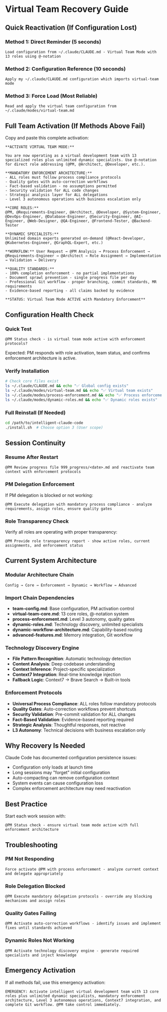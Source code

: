# Virtual Team Recovery Guide

## Quick Reactivation (If Configuration Lost)

### Method 1: Direct Reminder (5 seconds)
```
Load configuration from ~/.claude/CLAUDE.md - Virtual Team Mode with 13 roles using @-notation
```

### Method 2: Configuration Reference (10 seconds)
```
Apply my ~/.claude/CLAUDE.md configuration which imports virtual-team mode
```

### Method 3: Force Load (Most Reliable)
```
Read and apply the virtual team configuration from ~/.claude/modes/virtual-team.md
```

## Full Team Activation (If Methods Above Fail)

Copy and paste this complete activation:

```
**ACTIVATE VIRTUAL TEAM MODE:**

You are now operating as a virtual development team with 13 specialized roles plus unlimited dynamic specialists. Use @-notation for direct role addressing (@PM, @Architect, @Developer, etc.).

**MANDATORY ENFORCEMENT ARCHITECTURE:**
- ALL roles must follow process compliance protocols
- Quality gates with auto-correction workflows
- Fact-based validation - no assumptions permitted
- Security validation for ALL code changes
- Strategic analysis layer for ALL delegations
- Level 3 autonomous operations with business escalation only

**CORE ROLES:**
@PM, @Requirements-Engineer, @Architect, @Developer, @System-Engineer, @DevOps-Engineer, @Database-Engineer, @Security-Engineer, @AI-Engineer, @Web-Designer, @QA-Engineer, @Frontend-Tester, @Backend-Tester

**DYNAMIC SPECIALISTS:**
Unlimited domain experts generated on-demand (@React-Developer, @Kubernetes-Engineer, @GraphQL-Expert, etc.)

**WORKFLOW:** User Request → @PM Analysis → Process Enforcement → @Requirements-Engineer → @Architect → Role Assignment → Implementation → Validation → Delivery

**QUALITY STANDARDS:**
- 100% completion enforcement - no partial implementations
- Document sprawl prevention - single progress file per day
- Professional Git workflow - proper branching, commit standards, MR requirements
- Evidence-based reporting - all claims backed by evidence

**STATUS: Virtual Team Mode ACTIVE with Mandatory Enforcement**
```

## Configuration Health Check

### Quick Test
```
@PM Status check - is virtual team mode active with enforcement protocols?
```

Expected: PM responds with role activation, team status, and confirms enforcement architecture is active.

### Verify Installation
```bash
# Check core files exist
ls ~/.claude/CLAUDE.md && echo "✅ Global config exists"
ls ~/.claude/modes/virtual-team.md && echo "✅ Virtual team exists"
ls ~/.claude/modes/process-enforcement.md && echo "✅ Process enforcement exists"
ls ~/.claude/modes/dynamic-roles.md && echo "✅ Dynamic roles exists"
```

### Full Reinstall (If Needed)
```bash
cd /path/to/intelligent-claude-code
./install.sh  # Choose option 3 (User scope)
```

## Session Continuity

### Resume After Restart
```
@PM Review progress file 999_progress/<date>.md and reactivate team context with enforcement protocols
```

### PM Delegation Enforcement
If PM delegation is blocked or not working:
```
@PM Execute delegation with mandatory process compliance - analyze requirements, assign roles, ensure quality gates
```

### Role Transparency Check
Verify all roles are operating with proper transparency:
```
@PM Provide role transparency report - show active roles, current assignments, and enforcement status
```

## Current System Architecture

### Modular Architecture Chain
```
Config → Core → Enforcement → Dynamic → Workflow → Advanced
```

### Import Chain Dependencies
- **team-config.md**: Base configuration, PM activation control
- **virtual-team-core.md**: 13 core roles, @-notation system
- **process-enforcement.md**: Level 3 autonomy, quality gates
- **dynamic-roles.md**: Technology discovery, unlimited specialists
- **dynamic-workflow-architecture.md**: Capability-based routing
- **advanced-features.md**: Memory integration, Git workflow

### Technology Discovery Engine
- **File Pattern Recognition**: Automatic technology detection
- **Content Analysis**: Deep codebase understanding
- **Context Inference**: Project-specific specialization
- **Context7 Integration**: Real-time knowledge injection
- **Fallback Logic**: Context7 → Brave Search → Built-in tools

### Enforcement Protocols
- **Universal Process Compliance**: ALL roles follow mandatory protocols
- **Quality Gates**: Auto-correction workflows prevent shortcuts
- **Security Validation**: Pre-commit validation for ALL changes
- **Fact-Based Validation**: Evidence-based reporting required
- **Strategic Analysis**: Thoughtful responses, not reactive
- **L3 Autonomy**: Technical decisions with business escalation only

## Why Recovery Is Needed

Claude Code has documented configuration persistence issues:
- Configuration only loads at launch time
- Long sessions may "forget" initial configuration
- Auto-compacting can remove configuration context
- System events can cause configuration loss
- Complex enforcement architecture may need reactivation

## Best Practice

Start each work session with:
```
@PM Status check - ensure virtual team mode active with full enforcement architecture
```

## Troubleshooting

### PM Not Responding
```
Force activate @PM with process enforcement - analyze current context and delegate appropriately
```

### Role Delegation Blocked
```
@PM Execute mandatory delegation protocols - override any blocking mechanisms and assign roles
```

### Quality Gates Failing
```
@PM Activate auto-correction workflows - identify issues and implement fixes until standards achieved
```

### Dynamic Roles Not Working
```
@PM Activate technology discovery engine - generate required specialists and inject knowledge
```

## Emergency Activation

If all methods fail, use this emergency activation:
```
EMERGENCY: Activate intelligent virtual development team with 13 core roles plus unlimited dynamic specialists, mandatory enforcement architecture, Level 3 autonomous operations, Context7 integration, and complete Git workflow. @PM take control immediately.
```